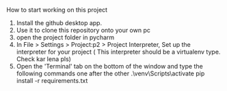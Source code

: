 How to start working on this project

1. Install the github desktop app.
2. Use it to clone this repository onto your own pc
3. open the project folder in pycharm
4. In File > Settings > Project:p2 > Project Interpreter, Set up the interpreter for your project
   ( This interpreter should be a virtualenv type. Check kar lena pls)
5. Open the 'Terminal' tab on the bottom of the window and type the following commands one after the other
    .\venv\Scripts\activate
    pip install -r requirements.txt